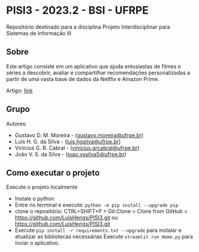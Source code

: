 # PISI3 - 2023.2 - BSI - UFRPE

Repositório destinado para a disciplina Projeto Interdisciplinar para Sistemas de Informação III

## Sobre


Este artigo consiste em um aplicativo que ajuda entusiastas de filmes e séries a descobrir, avaliar e compartilhar recomendações personalizadas a partir de uma vasta base de dados da Netflix e Amazon Prime.

Artigo: [link](https://docs.google.com/document/d/1fUdGS6Wo8R-qeCo-WIEDvO3AfBKub0BZU_rJWtCTdC0/edit?usp=sharing)

## Grupo

Autores:

- Gustavo D. M. Moreira - (gustavo.moreira@ufrpe.br)
- Luís H. G. da Silva - (luis.hgsilva@ufrpe.br)
- Vinícius G. R. Cabral - (vinicius.grcabral@ufrpe.br)
- João V. S. da Silva - (joao.vssilva5@ufrpe.br)

## Como executar o projeto

Execute o projeto localmente

- Instale o python
- Entre no terminal e execute: ``python -m pip install --upgrade pip``
- clone o repositório: CTRL+SHIFT+P > Git:Clone > Clone from GitHub > https://github.com/LuisHengs/PISI3.git ou https://github.com/LuisHengs/PISI3.git
- Execute ``pip install -r requirements.txt --upgrade`` para instalar e atualizar as bibliotecas necessárias
 Execute ``streamlit run Home.py`` para inciar o aplicativo.

## 